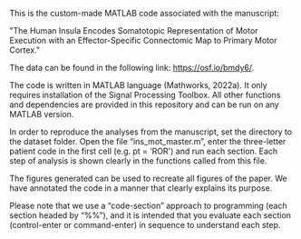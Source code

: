 This is the custom-made MATLAB code associated with the manuscript:

"The Human Insula Encodes Somatotopic Representation of Motor Execution with an Effector-Specific 
Connectomic Map to Primary Motor Cortex."

The data can be found in the following link: https://osf.io/bmdy6/.

The code is written in MATLAB language (Mathworks, 2022a). 
It only requires installation of the Signal Processing Toolbox. 
All other functions and dependencies are provided in this repository 
and can be run on any MATLAB version. 

In order to reproduce the analyses from the manuscript, set the directory to the dataset folder. 
Open the file “ins_mot_master.m”, enter the three-letter patient code in the first cell (e.g. pt = ‘ROR') 
and run each section. Each step of analysis is shown clearly in the functions called from this file. 

The figures generated can be used to recreate all figures of the paper. 
We have annotated the code in a manner that clearly explains its purpose.

Please note that we use a “code-section” approach to programming (each section headed by “%%”), 
and it is intended that you evaluate each section (control-enter or command-enter) in sequence to understand each step.


